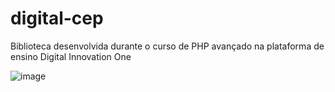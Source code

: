 # digital-cep
Biblioteca desenvolvida durante o curso de PHP avançado na plataforma de ensino Digital Innovation One

![image](https://user-images.githubusercontent.com/43156649/126238805-33916223-3ea0-415d-ac3f-46a96cf36315.png)
